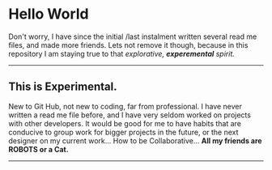 
# Hello World
Don't worry, I have since the initial /last instalment written several read me files, and made more friends.
Lets not remove it though, because in this repository I am staying true to that _explorative, __experemental__ spirit._


***

## This is Experimental.  
New to Git Hub, not new to coding, far from professional.
I have never written a read me file before, and I have very seldom worked on projects with other developers.
It would be good for me to have habits that are conducive to group work for bigger projects in the future, or the next designer on my current work... How to be Collaborative...
__All my friends are ROBOTS or a Cat.__


***

